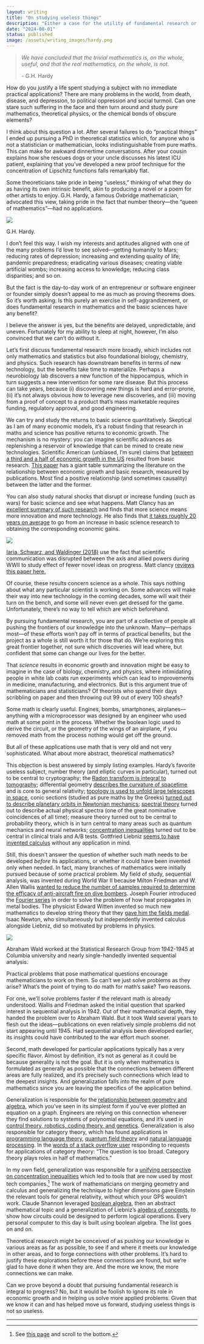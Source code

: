 ```yaml
---
layout: writing
title: "On studying useless things"
description: "Either a case for the utility of fundamental research or an exercise in motivated reasoning." 
date: "2024-08-01" 
status: published
image: /assets/writing_images/hardy.png
---
```



> _We have concluded that the trivial mathematics is, on the whole, useful, and that the real mathematics, on the whole, is not._ 
> 
> \- G.H. Hardy

How do you justify a life spent studying a subject with no immediate practical applications? There are many problems in the world, from death, disease, and depression, to political oppression and social turmoil. Can one stare such suffering in the face and then turn around and study pure mathematics, theoretical physics, or the chemical bonds of obscure elements?

I think about this question a lot. After several failures to do “practical things” I ended up pursuing a PhD in theoretical statistics which, for anyone who is not a statistician or mathematician, looks indistinguishable from pure maths. This can make for awkward dinnertime conversations. After your cousin explains how she rescues dogs or your uncle discusses his latest ICU patient, explaining that you’ve developed a new proof technique for the concentration of Lipschitz functions falls remarkably flat.

Some theoreticians take pride in being “useless,” thinking of what they do as having its own intrinsic benefit, akin to producing a novel or a poem for other artists to enjoy. G.H. Hardy, a famous Oxbridge mathematician, advocated this view, taking pride in the fact that number theory—the “queen of mathematics”—had no applications.

<img id='img-50' src="/assets/writing_images/hardy.png">
<p id='center' class='caption'>G.H. Hardy.</p>

I don’t feel this way. I wish my interests and aptitudes aligned with one of the many problems I’d love to see solved—getting humanity to Mars; reducing rates of depression; increasing and extending quality of life; pandemic preparedness; eradicating various diseases; creating viable artificial wombs; increasing access to knowledge; reducing class disparities; and so on.

But the fact is the day-to-day work of an entrepreneur or software engineer or founder simply doesn’t appeal to me as much as proving theorems does. So it’s worth asking: Is this purely an exercise in self-aggrandizement, or does fundamental research in mathematics and the basic sciences have any benefit?

I believe the answer is yes, but the benefits are delayed, unpredictable, and uneven. Fortunately for my ability to sleep at night, however, I’m also convinced that we can’t do without it.

Let’s first discuss fundamental research more broadly, which includes not only mathematics and statistics but also foundational biology, chemistry, and physics. Such research has downstream benefits in terms of new technology, but the benefits take time to materialize. Perhaps a neurobiology lab discovers a new function of the hippocampus, which in turn suggests a new intervention for some rare disease. But this process can take years, because (i) discovering new things is hard and error-prone, (ii) it’s not always obvious how to leverage new discoveries, and (iii) moving from a proof of concept to a product that’s mass marketable requires funding, regulatory approval, and good engineering.

We can try and study the returns to basic science quantitatively. Skeptical as I am of many economic models, it’s a robust finding that research in maths and science has positive returns to economic growth. The mechanism is no mystery: you can imagine scientific advances as replenishing a reservoir of knowledge that can be mined to create new technologies. Scientific American (unbiased, I’m sure) claims that [between a third and a half of economic growth in the US](https://www.scientificamerican.com/article/why-science-is-important/) resulted from basic research. [This paper](https://www.tandfonline.com/doi/epdf/10.1080/23311886.2024.2309714?needAccess=true) has a giant table summarizing the literature on the relationship between economic growth and basic research, measured by publications. Most find a positive relationship (and sometimes causality) between the latter and the former.

You can also study natural shocks that disrupt or increase funding (such as wars) for basic science and see what happens. Matt Clancy has an [excellent summary of such research](https://www.newthingsunderthesun.com/pub/g1gyu4hr/release/15) and finds that more science means more innovation and more technology. He also finds that [it takes roughly 20 years on average](http://mu.zoom.us/meeting#/pmi/8576418462) to go from an increase in basic science research to obtaining the corresponding economic gains.

<img id='img-100' src="/assets/writing_images/journal_shock.jpeg">
<p id='center' class='caption'><a rel='nofollow' href="https://academic.oup.com/qje/article/133/2/927/4810578?login=false">Iaria, Schwarz, and Waldinger (2018)</a> use the fact that scientific communication was disrupted between the axis and allied powers during WWII to study effect of fewer novel ideas on progress. Matt clancy <a href="https://www.newthingsunderthesun.com/pub/g1gyu4hr/release/15" rel='nofollow'>reviews this paper here.</a> </p>


Of course, these results concern science as a whole. This says nothing about what any particular scientist is working on. Some advances will make their way into new technology in the coming decades, some will wait their turn on the bench, and some will never even get dressed for the game. Unfortunately, there’s no way to tell which are which beforehand.

By pursuing fundamental research, you are part of a collective of people all pushing the frontiers of our knowledge into the unknown. Many—perhaps most—of these efforts won’t pay off in terms of practical benefits, but the project as a whole is still worth it for those that do. We’re exploring this great frontier together, not sure which discoveries will lead where, but confident that some can change our lives for the better.


That _science_ results in economic growth and innovation might be easy to imagine in the case of biology, chemistry, and physics, where intimidating people in white lab coats run experiments which can lead to improvements in medicine, manufacturing, and electronics. But is this argument true of mathematicians and statisticians? Of theorists who spend their days scribbling on paper and then throwing out 99 out of every 100 sheafs?

Some math is clearly useful. Engines, bombs, smartphones, airplanes—anything with a microprocessor was designed by an engineer who used math at some point in the process. Whether the boolean logic used to derive the circuit, or the geometry of the wings of an airplane, if you removed math from the process nothing would get off the ground.

But all of these applications use math that is very old and not very sophisticated. What about more abstract, theoretical mathematics?

This objection is best answered by simply listing examples. Hardy’s favorite useless subject, number theory (and elliptic curves in particular), turned out to be central to cryptography; the [Radon transform is integral to tomography](https://en.wikipedia.org/wiki/Radon_transform); differential geometry [describes the curvature of spacetime](https://en.wikipedia.org/wiki/Spacetime) and is core to general relativity; [topology is used to unfold large telescopes in space](http://www.ted.com/talks/robert_lang_folds_way_new_origami.html), conic sections (studied as pure maths by the Greeks) [turned out to describe planetary orbits in Newtonian mechanics](https://khudian.net/Etudes/Geometry/lagrgivental4.pdf); [spectral theory](https://en.wikipedia.org/wiki/Spectral_theory) turned out to describe actual physical spectra (one of the great nominative coincidences of all time); measure theory turned out to be central to probability theory, which is in turn central to many areas such as quantum mechanics and neural networks; [concentration inequalities](https://en.wikipedia.org/wiki/Concentration_of_measure) turned out to be central in clinical trials and A/B tests. Gottfried Liebniz [seems to have invented calculus](https://en.wikipedia.org/wiki/Leibniz%E2%80%93Newton_calculus_controversy) without any application in mind. 

Still, this doesn’t answer the question of whether such math needs to be developed _before_ its applications, or whether it could have been invented only when needed. In fact, many branches of mathematics were initially pursued because of some practical problem. My field of study, sequential analysis, was invented during World War II because Milton Friedman and W. Allen Wallis [wanted to reduce the number of samples required to determine the efficacy of anti-aircraft fire on dive bombers](https://www.jstor.org/stable/2287451?saml_data=eyJzYW1sVG9rZW4iOiIzM2IxYmM5Yy00NzkwLTQ4NmYtYjk3My1kOTdhODdmOGVkNmUiLCJpbnN0aXR1dGlvbklkcyI6WyIyYWY5ZGQ3ZC1iOTBkLTQ0YTEtYjUzZS1kYmQzMmFkMTJmZmMiXX0). Joseph Fourier introduced the [Fourier series](https://en.wikipedia.org/wiki/Fourier_series#History) in order to solve the problem of how heat propagates in metal bodies. The physicist Edward Witten invented so much new mathematics to develop string theory that they [gave him the fields medal](https://www.britannica.com/biography/Edward-Witten). Isaac Newton, who simultaneously but independently invented calculus alongside Liebniz, did so motivated by problems in physics. 

<img id='img-70' src="/assets/writing_images/wald.png">
<p id='center' class='caption'>Abraham Wald worked at the Statistical Research Group from 1942-1945 at Columbia university and nearly single-handedly invented sequential analysis.</p>


Practical problems that pose mathematical questions encourage mathematicians to work on them. So can’t we just solve problems as they arise? What’s the point of trying to do math for math’s sake? Two reasons.

For one, we’ll solve problems faster if the relevant math is already understood. Wallis and Friedman asked the initial question that sparked interest in sequential analysis in 1942. Out of their mathematical depth, they handed the problem over to Abraham Wald. But it took Wald several years to flesh out the ideas—publications on even relatively simple problems did not start appearing until 1945. Had sequential analysis been developed earlier, its insights could have contributed to the war effort much sooner.

Second, math developed for particular applications typically has a very specific flavor. Almost by definition, it’s not as general as it could be because generality is not the goal. But it is only when mathematics is formulated as generally as possible that the connections between different areas are fully realized, and it’s precisely such connections which lead to the deepest insights. And generalization falls into the realm of pure mathematics since you are leaving the specifics of the application behind.

Generalization is responsible for the [relationship between geometry and algebra](https://en.wikipedia.org/wiki/Algebraic_geometry), which you’ve seen in its simplest form if you’ve ever plotted an equation on a graph. Engineers are relying on this connection whenever they find solutions to systems of polynomial equations, and it’s used in [control theory, robotics, coding theory, and genetics](https://en.wikipedia.org/wiki/Algebraic_geometry#Applications). Generalization is also responsible for category theory, which has found applications in [programming language theory](https://mathoverflow.net/a/4274), [quantum field theory](https://arxiv.org/abs/0903.0340) and [natural language processing](https://github.com/jbrkr/Category_Theory_Natural_Language_Processing_NLP,). In the [words of a stack overflow user](https://mathoverflow.net/questions/19325/most-striking-applications-of-category-theory) responding to requests for applications of category theory: “The question is too broad. Category theory plays roles in half of mathematics.”

In my own field, generalization was responsible for a [unifying perspective on concentration inequalities](https://arxiv.org/pdf/1808.03204) which led to tools that are now used by most tech companies.[^1] The work of mathematicians on merging geometry and calculus and generalizing the technique to higher dimensions gave Einstein the relevant tools for general relativity, without which your GPS wouldn’t work. Claude Shannon leveraged [boolean algebra](https://en.wikipedia.org/wiki/Boolean_algebra), then an abstract mathematical topic and a generalization of Liebniz’s [algebra of concepts](https://en.wikipedia.org/wiki/Gottfried_Wilhelm_Leibniz#Formal_logic), to show how circuits could be designed to perform logical operations. Every personal computer to this day is built using boolean algebra. The list goes on and on.

[^1]: See [this page](https://www.stat.cmu.edu/~aramdas/misc.html) and scroll to the bottom.

Theoretical research might be conceived of as pushing our knowledge in various areas as far as possible, to see if and where it meets our knowledge in other areas, and to forge connections with other problems. It’s hard to justify these explorations before these connections are found, but we’re glad to have done it when they are. And the more we know, the more connections we can make.

Can we prove beyond a doubt that pursuing fundamental research is integral to progress? No, but it would be foolish to ignore its role in economic growth and in helping us solve more applied problems. Given that we know it can and has helped move us forward, studying useless things is not so useless.

---